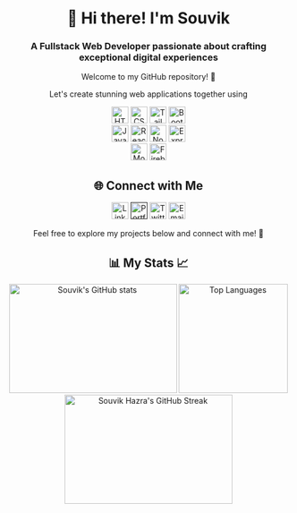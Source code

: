 <div align="center">
  <h1>👋 Hi there! I'm Souvik</h1>
  <h3>A Fullstack Web Developer passionate about crafting exceptional digital experiences</h3>
  <p>Welcome to my GitHub repository! 🌟</p>
  <p>Let's create stunning web applications together using</p>
  <p>
    <img src="https://img.shields.io/badge/HTML5-E34F26?style=flat-square&logo=html5&logoColor=white" alt="HTML5" height="30px">
    <img src="https://img.shields.io/badge/CSS3-1572B6?style=flat-square&logo=css3&logoColor=white" alt="CSS3" height="30px">
    <img src="https://img.shields.io/badge/Tailwind CSS-38B2AC?style=flat-square&logo=tailwind-css&logoColor=white" alt="Tailwind CSS" height="30px">
    <img src="https://img.shields.io/badge/Bootstrap-563D7C?style=flat-square&logo=bootstrap&logoColor=white" alt="Bootstrap" height="30px">
    <br>
    <img src="https://img.shields.io/badge/JavaScript-F7DF1E?style=flat-square&logo=javascript&logoColor=black" alt="JavaScript" height="30px">
    <img src="https://img.shields.io/badge/React-61DAFB?style=flat-square&logo=react&logoColor=black" alt="React.js" height="30px">
    <img src="https://img.shields.io/badge/Node.js-43853D?style=flat-square&logo=node.js&logoColor=white" alt="Node.js" height="30px">
    <img src="https://img.shields.io/badge/Express.js-000000?style=flat-square&logo=express&logoColor=white" alt="Express.js" height="30px">
    <br>
    <img src="https://img.shields.io/badge/MongoDB-47A248?style=flat-square&logo=mongodb&logoColor=white" alt="MongoDB" height="30px">
    <img src="https://img.shields.io/badge/Firebase-FFCA28?style=flat-square&logo=firebase&logoColor=black" alt="Firebase" height="30px">
  </p>
  <h2>🌐 Connect with Me</h2>
<p align="center">
  <a href="https://www.linkedin.com/in/souvik-hazra-202321252/"><img src="https://img.shields.io/badge/-LinkedIn-blue?style=flat&logo=Linkedin&logoColor=white" alt="LinkedIn" height="30px"></a>
  <a href=""><img src="https://img.shields.io/badge/-Portfolio-black?style=flat&logo=Google-Chrome&logoColor=white" alt="Portfolio" height="30px"></a>
  <a href="https://x.com/_souvikhazra?t=H3OLYrgRbgSwhshELMBtAg&s=08"><img src="https://img.shields.io/twitter/follow/:_souvikhazra" alt="Twitter" height="30px"></a>
  <a href="mailto:souvikhazra151@gmail.com"><img src="https://img.shields.io/badge/-Email-red?style=flat&logo=Gmail&logoColor=white" alt="Email" height="30px"></a>
</p>
  <p>Feel free to explore my projects below and connect with me! 🚀</p>
</div>
<div align="center">
  <h2>📊 My Stats 📈</h2>
  <p align="center">
    <img src="https://github-readme-stats.vercel.app/api?username=Mr-R-e-X&rank_icon=github&theme=dark" alt="Souvik's GitHub stats" width="300px" height="195px">
    <img src="https://github-readme-stats.vercel.app/api/top-langs/?username=Mr-R-e-X&layout=donut&theme=dark" alt="Top Languages" height="195px">
    <img src="https://github-readme-streak-stats.herokuapp.com/?user=Mr-R-e-X&theme=dark" alt="Souvik Hazra's GitHub Streak" width="300px" height="195px">
  </p>
</div>



<!--
**Mr-R-e-X/Mr-R-e-X** is a ✨ _special_ ✨ repository because its `README.md` (this file) appears on your GitHub profile.

Here are some ideas to get you started:

- 🔭 I’m currently working on ...
- 🌱 I’m currently learning ...
- 👯 I’m looking to collaborate on ...
- 🤔 I’m looking for help with ...
- 💬 Ask me about ...
- 📫 How to reach me: ...
- 😄 Pronouns: ...
- ⚡ Fun fact: ...
-->

